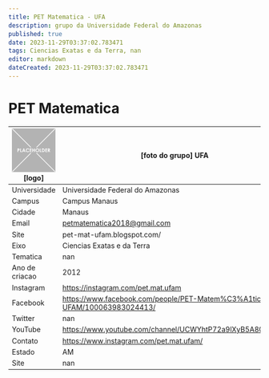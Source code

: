```yaml
---
title: PET Matematica - UFA
description: grupo da Universidade Federal do Amazonas
published: true
date: 2023-11-29T03:37:02.783471
tags: Ciencias Exatas e da Terra, nan
editor: markdown
dateCreated: 2023-11-29T03:37:02.783471
---
```


# PET Matematica


| ![placeholder.png](/placeholder.png) [logo] | [foto do grupo] UFA         |
| ------------------------------------------- | ------------------------------------------------- |
| Universidade                                | Universidade Federal do Amazonas      |
| Campus                                      | Campus Manaus            |
| Cidade                                      | Manaus             |
| Email                                       | petmatematica2018@gmail.com             |
| Site                                        | pet-mat-ufam.blogspot.com/              |
| Eixo                                        | Ciencias Exatas e da Terra              |
| Tematica                                    | nan          |
| Ano de criacao                              | 2012        |
| Instagram                                   | https://instagram.com/pet.mat.ufam         |
| Facebook                                    | https://www.facebook.com/people/PET-Matem%C3%A1tica-UFAM/100063983024413/          |
| Twitter                                     | nan           |
| YouTube                                     | https://www.youtube.com/channel/UCWYhtP72a9lXyB5A80NgaJw           |
| Contato                                     | https://www.instagram.com/pet.mat.ufam/         |
| Estado                                      |  AM            |
| Site                                        | nan |
